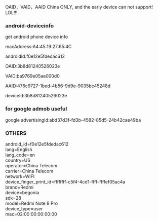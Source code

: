 OAID，VAID，AAID China ONLY, and the early device can not support! 
LOL!!!

### android-deviceinfo
get android phone device info


macAddress:A4:45:19:27:65:4C

androidId:f0e12e5fdedac612

OAID:3b8d81240526023e

VAID:ba9769e05ae000d0

AAID:476c9727-1bed-4b56-9d9e-9035bc45248d

deviceId:3b8d81240526023e

### for google admob useful
google advertisingId:abd37d3f-fd3b-4582-85d5-24b42cae49ba

### OTHERS 
android_id=f0e12e5fdedac612  
lang=English  
lang_code=en  
country=US  
operator=China Telecom  
carrier=China Telecom    
network=WIFI  
device_finger_print_id=ffffffff-c5f4-4cd1-ffff-ffffef05ac4a  
brand=Redmi  
device=begonia  
sdk=28  
model=Redmi Note 8 Pro  
device_type=user  
mac=02:00:00:00:00:00

